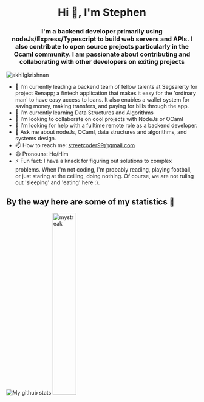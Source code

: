 <h1 align="center">Hi 👋, I'm Stephen</h1>
<h3 align="center">I'm a backend developer primarily using nodeJs/Express/Typescript to build web servers and APIs. I also contribute to open source projects particularly in the Ocaml community. I am passionate about contributing and collaborating with other developers on exiting projects</h3>
<p align="left"> <img src="https://komarev.com/ghpvc/?username=streetCoderr" alt="akhilgkrishnan" /> </p>


- 🔭 I’m currently leading a backend team of fellow talents at Segsalerty for project Renapp; a fintech application that makes it easy for the 'ordinary man' to have easy access to loans. It also enables a wallet system for saving money, making transfers, and paying for bills through the app.
- 🌱 I’m currently learning Data Structures and Algorithms
- 👯 I’m looking to collaborate on cool projects with NodeJs or OCaml
- 🤔 I’m looking for help with a fulltime remote role as a backend developer. 
- 💬 Ask me about nodeJs, OCaml, data structures and algorithms, and systems design.
- 📫 How to reach me: streetcoder99@gmail.com
- 😄 Pronouns: He/Him
- ⚡ Fun fact: I hava a knack for figuring out solutions to complex problems. When I'm not coding, I'm probably reading, playing football, or just staring at the ceiling, doing nothing. Of course, we are not ruling out 'sleeping' and 'eating' here :).

## By the way here are some of my statistics 🚀
![My github stats](https://github-readme-stats.vercel.app/api?username=streetCoderr&show_icons=true&theme=tokyonight)
<img src="https://github-readme-streak-stats.herokuapp.com/?user=streetCoderr&theme=tokyonight" alt="mystreak" width="35%"/>
<!--![My Top Langs](https://github-readme-stats.vercel.app/api/top-langs/?username=streetCoderr&theme=tokyonight&layout=compact)-->
